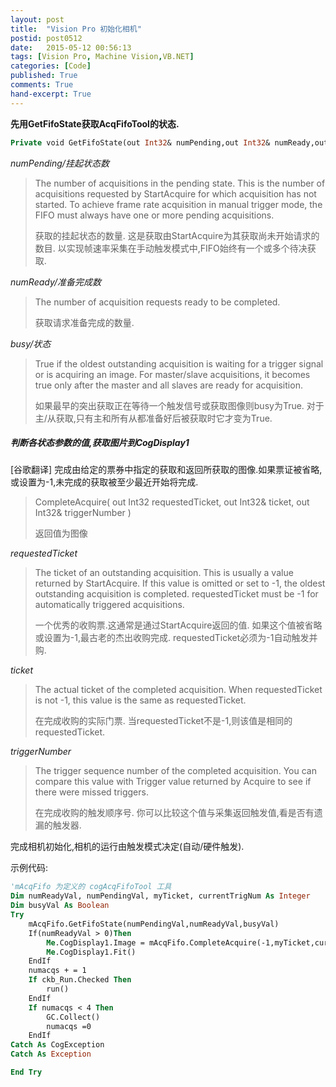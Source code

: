 ```yaml
---
layout: post
title:  "Vision Pro 初始化相机"
postid: post0512
date:   2015-05-12 00:56:13
tags: [Vision Pro, Machine Vision,VB.NET]
categories: [Code]
published: True
comments: True
hand-excerpt: True
---
```


**先用GetFifoState获取AcqFifoTool的状态.**

<!--more-->

```vb
Private void GetFifoState(out Int32& numPending,out Int32& numReady,out Boolean& busy)
```

*numPending/挂起状态数*

>  The number of acquisitions in the pending state.
>  This is the number of acquisitions requested by StartAcquire for which acquisition has not started.
>  To achieve frame rate acquisition in manual trigger mode,
>  the FIFO must always have one or more pending acquisitions.
>
>  获取的挂起状态的数量.
>  这是获取由StartAcquire为其获取尚未开始请求的数目.
>  以实现帧速率采集在手动触发模式中,FIFO始终有一个或多个待决获取.

*numReady/准备完成数*

>  The number of acquisition requests ready to be completed.
>
>  获取请求准备完成的数量.

*busy/状态*

>  True if the oldest outstanding acquisition is waiting for a trigger signal or is acquiring an image.
>  For master/slave acquisitions,
>  it becomes true only after the master and all slaves are ready for acquisition.
>
>  如果最早的突出获取正在等待一个触发信号或获取图像则busy为True.
>  对于主/从获取,只有主和所有从都准备好后被获取时它才变为True.

##### 判断各状态参数的值,获取图片到CogDisplay1

[谷歌翻译]
完成由给定的票券中指定的获取和返回所获取的图像.如果票证被省略,或设置为-1,未完成的获取被至少最近开始将完成.

> CompleteAcquire(
>               out Int32 requestedTicket,
>               out Int32& ticket,
>               out Int32& triggerNumber
> )
>
> 返回值为图像

*requestedTicket*

> The ticket of an outstanding acquisition.
> This is usually a value returned by StartAcquire.
> If this value is omitted or set to -1, the oldest outstanding acquisition is completed.
> requestedTicket must be -1 for automatically triggered acquisitions.
>
> 一个优秀的收购票.这通常是通过StartAcquire返回的值.
> 如果这个值被省略或设置为-1,最古老的杰出收购完成.
> requestedTicket必须为-1自动触发并购.

*ticket*

> The actual ticket of the completed acquisition.
> When requestedTicket is not -1, this value is the same as requestedTicket.
>
> 在完成收购的实际门票.
> 当requestedTicket不是-1,则该值是相同的requestedTicket.

*triggerNumber*

> The trigger sequence number of the completed acquisition.
> You can compare this value with Trigger value returned by Acquire to see if there were missed triggers.
>
> 在完成收购的触发顺序号.
> 你可以比较这个值与采集返回触发值,看是否有遗漏的触发器.

完成相机初始化,相机的运行由触发模式决定(自动/硬件触发).

示例代码:
```vb
'mAcqFifo 为定义的 cogAcqFifoTool 工具
Dim numReadyVal, numPendingVal, myTicket, currentTrigNum As Integer
Dim busyVal As Boolean
Try
    mAcqFifo.GetFifoState(numPendingVal,numReadyVal,busyVal)
    If(numReadyVal > 0)Then
        Me.CogDisplay1.Image = mAcqFifo.CompleteAcquire(-1,myTicket,currentTrigNum)
        Me.CogDisplay1.Fit()
    EndIf
    numacqs + = 1
    If ckb_Run.Checked Then
        run()
    EndIf
    If numacqs < 4 Then
        GC.Collect()
        numacqs =0
    EndIf
Catch As CogException
Catch As Exception

End Try
```